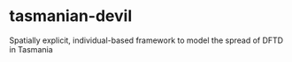 # tasmanian-devil
Spatially explicit, individual-based framework to model the spread of DFTD in Tasmania
